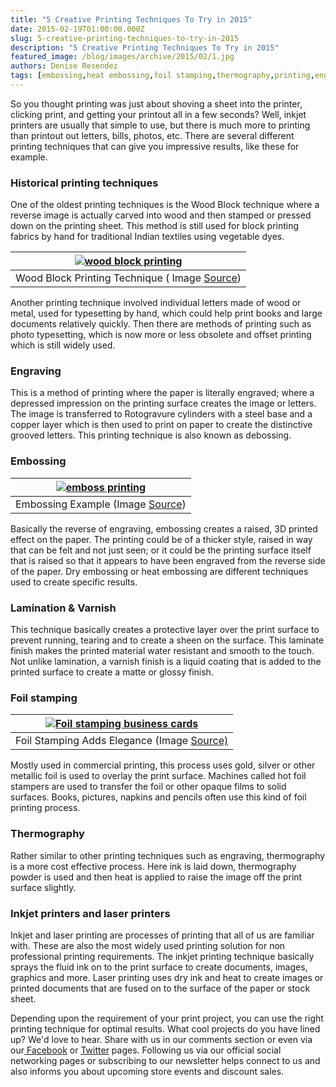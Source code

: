 ```yaml
---
title: "5 Creative Printing Techniques To Try in 2015"
date: 2015-02-19T01:00:00.000Z
slug: 5-creative-printing-techniques-to-try-in-2015
description: "5 Creative Printing Techniques To Try in 2015"
featured_image: /blog/images/archive/2015/02/1.jpg
authors: Denise Resendez
tags: [embossing,heat embossing,foil stamping,thermography,printing,engraving,Inkjet printers]
---
```


So you thought printing was just about shoving a sheet into the printer, clicking print, and getting your printout all in a few seconds? Well, inkjet printers are usually that simple to use, but there is much more to printing than printout out letters, bills, photos, etc. There are several different printing techniques that can give you impressive results, like these for example.

### Historical printing techniques

One of the oldest printing techniques is the Wood Block technique where a reverse image is actually carved into wood and then stamped or pressed down on the printing sheet. This method is still used for block printing fabrics by hand for traditional Indian textiles using vegetable dyes.

| [![wood block printing ](/blog/images/1.jpg "Wood Block Printing Technique ")](/blog/images/1.jpg)        |
| ---------------------------------------------------------------------------------------------------- |
| Wood Block Printing Technique ( Image [Source](https://honestlywtf.com/diy/diy-woodblock-printing/)) |

Another printing technique involved individual letters made of wood or metal, used for typesetting by hand, which could help print books and large documents relatively quickly. Then there are methods of printing such as photo typesetting, which is now more or less obsolete and offset printing which is still widely used.

### Engraving

This is a method of printing where the paper is literally engraved; where a depressed impression on the printing surface creates the image or letters. The image is transferred to Rotogravure cylinders with a steel base and a copper layer which is then used to print on paper to create the distinctive grooved letters. This printing technique is also known as debossing.

### Embossing

| [![emboss printing ](/blog/images/1.jpg "Embossing Printing Technique ")](/blog/images/1.jpg) |
| ---------------------------------------------------------------------------------------- |
| Embossing Example (Image [Source](https://www.blog.blushpublishing.co.uk/tag/emboss/))   |

Basically the reverse of engraving, embossing creates a raised, 3D printed effect on the paper. The printing could be of a thicker style, raised in way that can be felt and not just seen; or it could be the printing surface itself that is raised so that it appears to have been engraved from the reverse side of the paper. Dry embossing or heat embossing are different techniques used to create specific results.

### Lamination & Varnish

This technique basically creates a protective layer over the print surface to prevent running, tearing and to create a sheen on the surface. This laminate finish makes the printed material water resistant and smooth to the touch. Not unlike lamination, a varnish finish is a liquid coating that is added to the printed surface to create a matte or glossy finish.

### Foil stamping

| [![Foil stamping business cards ](/blog/images/1.jpg "Foil Stamping Can Be Used To Make Business Cards")](/blog/images/1.jpg)            |
| ----------------------------------------------------------------------------------------------------------------------------------- |
| Foil Stamping Adds Elegance (Image [Source)](https://vermillionsilkcards.com/blogs/blog-posts/what-are-foil-stamped-business-cards) |

Mostly used in commercial printing, this process uses gold, silver or other metallic foil is used to overlay the print surface. Machines called hot foil stampers are used to transfer the foil or other opaque films to solid surfaces. Books, pictures, napkins and pencils often use this kind of foil printing process.

### Thermography

Rather similar to other printing techniques such as engraving, thermography is a more cost effective process. Here ink is laid down, thermography powder is used and then heat is applied to raise the image off the print surface slightly.

### Inkjet printers and laser printers

Inkjet and laser printing are processes of printing that all of us are familiar with. These are also the most widely used printing solution for non professional printing requirements. The inkjet printing technique basically sprays the fluid ink on to the print surface to create documents, images, graphics and more. Laser printing uses dry ink and heat to create images or printed documents that are fused on to the surface of the paper or stock sheet.

Depending upon the requirement of your print project, you can use the right printing technique for optimal results. What cool projects do you have lined up? We'd love to hear. Share with us in our comments section or even via our[ Facebook](https://www.facebook.com/compandsave.ink) or [Twitter](https://twitter.com/compandsave) pages. Following us via our official social networking pages or subscribing to our newsletter helps connect to us and also informs you about upcoming store events and discount sales.